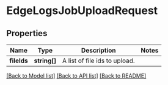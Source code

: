 # EdgeLogsJobUploadRequest

## Properties
Name | Type | Description | Notes
------------ | ------------- | ------------- | -------------
**fileIds** | **string[]** | A list of file ids to upload. | 

[[Back to Model list]](../README.md#documentation-for-models) [[Back to API list]](../README.md#documentation-for-api-endpoints) [[Back to README]](../README.md)


